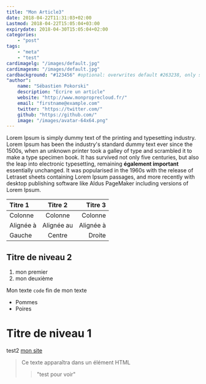 ```yaml
---
title: "Mon Article3"
date: 2018-04-22T11:31:03+02:00
Lastmod: 2018-04-22T15:05:04+03:00
expirydate: 2018-04-30T15:05:04+02:00
categories:
    - "post"
tags:
    - "meta"
    - "test"
cardimagelg: "/images/default.jpg"
cardimagesm: "/images/default.jpg"
cardbackground: "#123456" #optional: overwrites default #263238, only shows when no image specified.
"author":
    name: "Sébastien Pokorski"
    description: "Ecrire un article"
    website: "http://www.monproprecloud.fr/"
    email: "firstname@example.com"
    twitter: "https://twitter.com/"
    github: "https://github.com/"
    image: "/images/avatar-64x64.png"
---
```

Lorem Ipsum is simply dummy text of the printing and typesetting industry.
Lorem Ipsum has been the industry's standard dummy text ever since the 1500s,
when an unknown printer took a galley of type and scrambled it to make a type
specimen book. <!--more--> It has survived not only five centuries, but also the leap into
electronic typesetting, remaining __également important__ essentially unchanged. It was popularised in
the 1960s with the release of Letraset sheets containing Lorem Ipsum passages,
and more recently with desktop publishing software like Aldus PageMaker
including versions of Lorem Ipsum.

| Titre 1       |     Titre 2     |        Titre 3 |
| :------------ | :-------------: | -------------: |
| Colonne       |     Colonne     |        Colonne |
| Alignée à     |   Alignée au    |      Alignée à |
| Gauche        |     Centre      |         Droite |

Titre de niveau 2
-------------------
1. mon premier
2. mon deuxième

Mon texte `code` fin de mon texte

* Pommes
* Poires

Titre de niveau 1
=====================
test2
[mon site](https://www.monproprecloud.fr "mon site")

> Ce texte apparaîtra dans un élément HTML <blockquote>
> "test pour voir"
